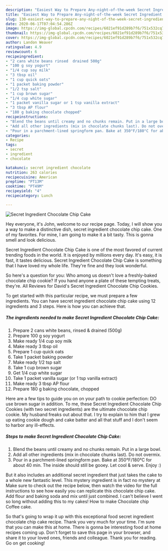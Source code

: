 ```yaml
---
description: "Easiest Way to Prepare Any-night-of-the-week Secret Ingredient Chocolate Chip Cake"
title: "Easiest Way to Prepare Any-night-of-the-week Secret Ingredient Chocolate Chip Cake"
slug: 130-easiest-way-to-prepare-any-night-of-the-week-secret-ingredient-chocolate-chip-cake
date: 2020-06-17T07:04:54.286Z
image: https://img-global.cpcdn.com/recipes/6021ef91d289b7f6/751x532cq70/secret-ingredient-chocolate-chip-cake-recipe-main-photo.jpg
thumbnail: https://img-global.cpcdn.com/recipes/6021ef91d289b7f6/751x532cq70/secret-ingredient-chocolate-chip-cake-recipe-main-photo.jpg
cover: https://img-global.cpcdn.com/recipes/6021ef91d289b7f6/751x532cq70/secret-ingredient-chocolate-chip-cake-recipe-main-photo.jpg
author: Landon Weaver
ratingvalue: 4.9
reviewcount: 6
recipeingredient:
- "2 cans white beans rinsed  drained 500g"
- "100 g soy yogurt"
- "1/4 cup soy milk"
- "3 tbsp oil"
- "1 cup quick oats"
- "1 packet baking powder"
- "1/2 tsp salt"
- "1 cup brown sugar"
- "1/4 cup white sugar"
- "1 packet vanilla sugar or 1 tsp vanilla extract"
- "3 tbsp AP flour"
- "180 g baking chocolate chopped"
recipeinstructions:
- "Blend the beans until creamy and no chunks remain. Put in a large bowl."
- "Add all other ingredients (mix in chocolate chunks last). Do not overmix."
- "Pour in a parchment-lined springform pan. Bake at 350°F/180°C for about 40 min. The inside should still be gooey. Let cool &amp; serve. Enjoy :)"
categories:
- Recipe
tags:
- secret
- ingredient
- chocolate

katakunci: secret ingredient chocolate 
nutrition: 263 calories
recipecuisine: American
preptime: "PT13M"
cooktime: "PT49M"
recipeyield: "4"
recipecategory: Lunch

---
```



![Secret Ingredient Chocolate Chip Cake](https://img-global.cpcdn.com/recipes/6021ef91d289b7f6/751x532cq70/secret-ingredient-chocolate-chip-cake-recipe-main-photo.jpg)

Hey everyone, it's John, welcome to our recipe page. Today, I will show you a way to make a distinctive dish, secret ingredient chocolate chip cake. One of my favorites. For mine, I am going to make it a bit tasty. This is gonna smell and look delicious.

Secret Ingredient Chocolate Chip Cake is one of the most favored of current trending foods in the world. It is enjoyed by millions every day. It's easy, it is fast, it tastes delicious. Secret Ingredient Chocolate Chip Cake is something that I have loved my whole life. They're fine and they look wonderful.

So here&#39;s a question for you: Who among us doesn&#39;t love a freshly-baked chocolate chip cookie? If you hand anyone a plate of these tempting treats, they&#39;re. All Reviews for David&#39;s Secret Ingredient Chocolate Chip Cookies.


To get started with this particular recipe, we must prepare a few ingredients. You can have secret ingredient chocolate chip cake using 12 ingredients and 3 steps. Here is how you can achieve that.

<!--inarticleads1-->

##### The ingredients needed to make Secret Ingredient Chocolate Chip Cake:

1. Prepare 2 cans white beans, rinsed &amp; drained (500g)
1. Prepare 100 g soy yogurt
1. Make ready 1/4 cup soy milk
1. Make ready 3 tbsp oil
1. Prepare 1 cup quick oats
1. Take 1 packet baking powder
1. Make ready 1/2 tsp salt
1. Take 1 cup brown sugar
1. Get 1/4 cup white sugar
1. Take 1 packet vanilla sugar (or 1 tsp vanilla extract)
1. Make ready 3 tbsp AP flour
1. Prepare 180 g baking chocolate, chopped


Here are a few tips to guide you on on your path to cookie perfection: DO use brown sugar in addition. To me, these Secret Ingredient Chocolate Chip Cookies (with two secret ingredients) are the ultimate chocolate chip cookie. My husband freaks out about that. I try to explain to him that I grew up eating cookie dough and cake batter and all that stuff and I don&#39;t seem to harbor any ill-effects. 

<!--inarticleads2-->

##### Steps to make Secret Ingredient Chocolate Chip Cake:

1. Blend the beans until creamy and no chunks remain. Put in a large bowl.
1. Add all other ingredients (mix in chocolate chunks last). Do not overmix.
1. Pour in a parchment-lined springform pan. Bake at 350°F/180°C for about 40 min. The inside should still be gooey. Let cool &amp; serve. Enjoy :)


But it also includes an additional secret ingredient that just takes the cake to a whole new fantastic level. This mystery ingredient is in fact no mystery at Make sure to check out the recipe below, then watch the video for the full instructions to see how easily you can replicate this chocolate chip cake. Add flour and baking soda and mix until just combined. I can&#39;t believe I went so long without adding this to my cakes! How to make Chocolate chip Coffee cake. 

So that's going to wrap it up with this exceptional food secret ingredient chocolate chip cake recipe. Thank you very much for your time. I'm sure that you can make this at home. There is gonna be interesting food at home recipes coming up. Don't forget to save this page in your browser, and share it to your loved ones, friends and colleague. Thank you for reading. Go on get cooking!
